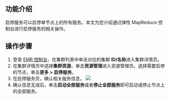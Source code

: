 ## 功能介绍
启停服务可以启停单节点上的所有服务。本文为您介绍通过弹性 MapReduce 控制台进行启停服务的相关操作。

## 操作步骤
1.	登录 [EMR 控制台](https://console.cloud.tencent.com/emr)，在集群列表中单击对应的集群 **ID/名称**进入集群详情页。
2.	在集群详情页中选择**集群资源**，单击**资源管理**进入资源管理页。选择需要启停的节点，单击**更多 > 启停服务**。
3.	在启停服务页，确认相关服务信息。
 ![](https://main.qcloudimg.com/raw/34eb7e1d4c35c4a085b8ff6ca8353f6e.png)
4.	确认信息无误后，单击**启动全部服务**或者**停止全部服务**即可启动或停止节点上的全部服务。 

